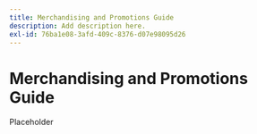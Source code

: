 ```yaml
---
title: Merchandising and Promotions Guide
description: Add description here.
exl-id: 76ba1e08-3afd-409c-8376-d07e98095d26
---
```

# Merchandising and Promotions Guide

Placeholder
